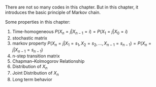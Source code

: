 There are not so many codes in this chapter. But in this chapter, it introduces the basic principle of Markov chain.

Some properties in this chapter:
1. Time-homogeneous $P(X_n = j | X_{n-1} = i) = P(X_1 = j | X_0 = i)$
2. stochastic matrix
3. markov property $P(X_n = j | X_1 = s_1 , X_2 = s_2 , ... , X_{n-1} = s_{n-1}) = P(X_n = j | X_{n-1} = s_{n-1})$
4. n-step transition matrix
5. Chapman–Kolmogorov Relationship
6. Distribution of $X_n$
7. Joint Distribution of $X_n$
8. Long term behavior